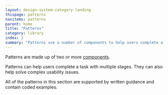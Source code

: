 ```yaml
---
layout: design-system-category-landing
thispage: patterns
navitems: patterns
parent: home
title: "Patterns"
category: library
index: 2
summary: "Patterns use a number of components to help users complete a task or process."
---
```

Patterns are made up of two or more [components](https://designsystem.gov.scot/components/).

Patterns can help users complete a task with multiple stages. They can also help solve complex usability issues.

All of the patterns in this section are supported by written guidance and contain coded examples.
